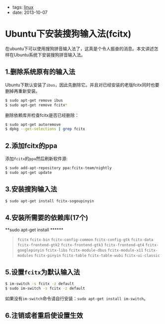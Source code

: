 - tags: [linux](/tags.md#linux)
- date: 2013-10-07

# Ubuntu下安装搜狗输入法(fcitx)

在ubuntu下可以使用搜狗拼音输入法了，这真是个令人振奋的消息。本文讲述怎样在Ubuntu系统下安装搜狗拼音输入法。

## 1.删除系统原有的输入法

Ubuntu下默认安装了`ibus`，因此先删除它。并且对已经安装的老版fcitx同时也要删掉再重新安装。

```bash
$ sudo apt-get remove ibus
$ sudo apt-get remove fcitx*

```

删除依赖库并检查fcitx是否已经删除：

```bash
$ sudo apt-get autoremove
$ dpkg --get-selections | grep fcitx

```

## 2.添加fcitx的ppa

添加`fcitx`的`ppa`然后刷新软件源:

```bash
$ sudo add-apt-repository ppa:fcitx-team/nightly
$ sudo apt-get update

```

## 3.安装搜狗输入法

```bash
$ sudo apt-get install fcitx-sogoupinyin

```

## 4.安装所需要的依赖库(17个)

**sudo apt-get install ******

> `fcitx`
`fcitx-bin`
`fcitx-config-common`
`fcitx-config-gtk`
`fcitx-data`
`fcitx-frontend-gtk2`
`fcitx-frontend-gtk3`
`fcitx-frontend-qt4`
`fcitx-googlepinyin`
`fcitx-libs`
`fcitx-module-dbus`
`fcitx-module-x11`
`fcitx-modules`
`fcitx-pinyin`
`fcitx-table`
`fcitx-table-wubi`
`fcitx-ui-classic`
> 

## 5.设置`fcitx`为默认输入法

```bash
$ im-switch -s fcitx -z default
$ sudo im-switch -s fcitx -z default

```

如果没有`im-switch`命令请自行安装：`sudo apt-get install im-switch`。

## 6.注销或者重启使设置生效